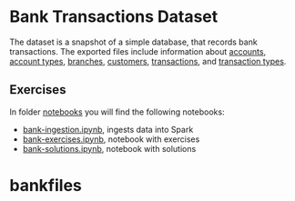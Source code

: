 # Bank Transactions Dataset

The dataset is a snapshot of a simple database, that records bank transactions. The exported files include information about [accounts](accounts.csv), [account types](account_types.csv), [branches](branches.csv), [customers](customers.csv), [transactions](transactions.csv), and [transaction types](transaction_types.csv).

## Exercises

In folder [notebooks](notebooks) you will find the following notebooks:

- [bank-ingestion.ipynb](notebooks/bank-ingestion.ipynb), ingests data into Spark
- [bank-exercises.ipynb](notebooks/bank-exercises.ipynb),  notebook with exercises
- [bank-solutions.ipynb](notebooks/bank-solutions.ipynb),  notebook with solutions
# bankfiles
